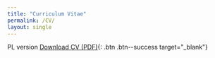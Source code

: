```yaml
---
title: "Curriculum Vitae"
permalink: /CV/
layout: single
---
```

PL version
[Download CV (PDF)](https://drive.google.com/file/d/1XeZNPlYzM5fdE1rjn7AMk52scUYAEwF2/preview){: .btn .btn--success target="_blank"}

 